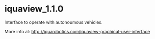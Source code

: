 # iquaview_1.1.0
Interface to operate with autonoumous vehicles.

More info at: http://iquarobotics.com/iquaview-graphical-user-interface
